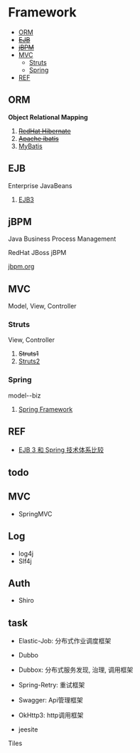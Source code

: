 # Framework


- [ORM](#orm)
- [~~EJB~~](#ejb)
- [~~jBPM~~](#jbpm)
- [MVC](#mvc)
  - [Struts](#struts)
  - [Spring](#spring)
- [REF](#ref)

## ORM
**Object Relational Mapping**

1. [~~RedHat Hibernate~~](orm/hibernate/Hibernate.md)
1. [~~Apache ibatis~~](http://ibatis.apache.org/)
1. [MyBatis](orm/mybatis/MyBatis.md)

## EJB
Enterprise JavaBeans

1. [EJB3](ejb/EJB3.md)

## jBPM
Java Business Process Management

RedHat JBoss jBPM

[jbpm.org](http://www.jbpm.org)

## MVC
Model, View, Controller

### Struts
View, Controller

1. ~~Struts1~~
1. [Struts2](mvc/struts/Struts2.md)

### Spring
model--biz

1. [Spring Framework](mvc/spring/SpringFramework.md)


## REF

- [EJB 3 和 Spring 技术体系比较](http://www.51cto.com/specbook/223/46090.htm)




todo
---



## MVC

- SpringMVC

## Log

- log4j
- Slf4j

## Auth

- Shiro

## task

- Elastic-Job: 分布式作业调度框架

- Dubbo
- Dubbox: 分布式服务发现, 治理, 调用框架

- Spring-Retry: 重试框架
- Swagger: Api管理框架
- OkHttp3: http调用框架
- jeesite


Tiles

